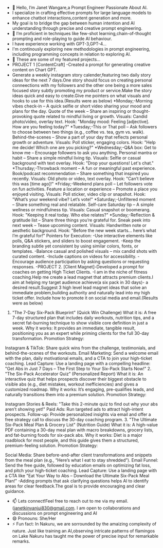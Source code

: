 - 👋 Hello, I’m Janet Wangare,a Prompt Engineer Passionate About AI.
- I specialize in crafting effective prompts for large language models to enhance chatbot interactions,content generation and more.
- My goal is to bridge the gap between human intention and AI understanding through precise and creative prompt engineering.
- 🌱 I’m proficient in techniques like few-shot learning,chain-of-thought prompting and role-playing to guide AI behaviour.
- I have experience working with GPT-3,GPT-4...
- I'm continously exploring new methodologies in prompt engineering, including programming concepts in relation to exploring AI.
- 💞️ These are some of my featured projects...
- PROJECT 1 [ContentCraft] -Created a prompt for generating creative content on Chart GPT.
- Generate a weekly instagram story calender,featuring two daily story ideas for the next 7 days.One story should focus on creating personal conneections with my followers 
  and the other one being a more sales focused story subtly promoting my product or service.Make the story ideas quick and easy to create.Give me pointers on what visuals and 
  hooks to use for this idea.(Results were as below)
*Monday;-Morning vibes check-in – A quick selfie or short video sharing your mood and plans for the day.	Quote of the week – Share an inspiring or thought-provoking quote related to mindful living or growth.	Visuals: Candid photo/video, overlay text. Hook: "Monday mood: Feeling [adjective]. How are you feeling today?"
*Tuesday;-This or That poll – Ask followers to choose between two things (e.g., coffee vs. tea, gym vs. walk).	Behind-the-scenes – Show a part of your day that reflects personal growth or adventure.	Visuals: Poll sticker, engaging colors. Hook: "Help me decide! Which one are you picking?"
*Wednesday;-Q&A box: Get to know me – Encourage followers to ask you anything.	Personal mantra or habit – Share a simple mindful living tip.	Visuals: Selfie or casual background with text overlay. Hook: "Drop your questions! Let's chat."
*Thursday;-Throwback moment – A fun or meaningful past experience.	Book/podcast recommendation – Share something that inspired you recently.	Visuals: Old photo or video, text overlay. Hook: "Can’t believe this was [time ago]!"
*Friday;-Weekend plans poll – Let followers vote on fun activities.	Feature a location or experience – Promote a place you enjoyed visiting.	Visuals: Poll sticker, video clip or snapshot. Hook: "What’s your weekend vibe? Let’s vote!"
*Saturday;-Unfiltered moment – Share something real and relatable.	Self-care Saturday tip – A simple wellness or mindfulness tip.	Visuals: Casual snapshot or boomerang. Hook: "Keeping it real today. Who else relates?"
*Sunday;-Reflection & gratitude list – Share three things you’re grateful for.	Sneak peek into next week – Tease upcoming content.	Visuals: Handwritten note or aesthetic background. Hook: "Before the new week starts… here’s what I’m grateful for!"
Pointers for Execution:
-Use interactive elements like polls, Q&A stickers, and sliders to boost engagement.
-Keep the branding subtle yet consistent by using similar colors, fonts, or templates.
-Balance casual and polished visuals – mix candid shots with curated content.
-Include captions on videos for accessibility.
-Encourage audience participation by asking questions or requesting responses.
-PROJECT 2. [Client Magnet]-Developed a prompt for coaches on getting High Ticket Clients.
-I am in the niche of fitness coaching.Help me create a lead magnet that attracts premium clients.I aim at helping my target audience achieve(a six pack in 30 days)- a desired result.Suggest 3 high level lead magnet ideas that solve an immediate problem,building authority and naturally lead into my high ticket offer. Include how to promote it on social media and email.(Results were as below)
1. "The 7-Day Six-Pack Blueprint" (Quick Win Challenge)
What it is: A free 7-day structured plan that includes daily workouts, nutrition tips, and a secret fat-burning technique to show visible core definition in just a week.
Why it works: It provides an immediate, tangible result, positioning you as an expert while priming clients for the full 30-day transformation.
Promotion Strategy:

Instagram & TikTok: Share quick wins from the challenge, testimonials, and behind-the-scenes of the workouts.
Email Marketing: Send a welcome email with the plan, daily motivational emails, and a CTA to join your high-ticket coaching.
Lead Capture: Use a landing page with a compelling headline: "Get Abs in Just 7 Days – The First Step to Your Six-Pack Starts Now!"
2. "The Six-Pack Accelerator Quiz" (Personalized Report)
What it is: An interactive quiz that helps prospects discover their biggest obstacle to visible abs (e.g., diet mistakes, workout inefficiencies) and gives a customized roadmap.
Why it works: It’s engaging, pre-qualifies leads, and naturally transitions them into a premium solution.
Promotion Strategy:

Instagram Stories & Reels: "Take this 2-minute quiz to find out why your abs aren’t showing yet!"
Paid Ads: Run targeted ads to attract high-intent prospects.
Follow-up: Provide personalized insights via email and offer a free strategy call to discuss the 30-day coaching program.
3. "The Ultimate Six-Pack Meal Plan & Grocery List" (Nutrition Guide)
What it is: A high-value PDF containing a 30-day meal plan with macro breakdowns, grocery lists, and fat-burning foods for six-pack abs.
Why it works: Diet is a major roadblock for most people, and this guide gives them a structured, premium-feeling solution.
Promotion Strategy:

Social Media: Share before-and-after client transformations and snippets from the meal plan (e.g., “Here’s what I eat to stay shredded”).
Email Funnel: Send the free guide, followed by education emails on optimizing fat loss, and pitch your high-ticket coaching.
Lead Capture: Use a landing page with a CTA like "Eat Your Way to Abs – Download the Ultimate Six-Pack Meal Plan!"
-Adding prompts that ask clarifying questions helps AI to identify areas for clear feedback.The goal is to provide encouraging and clear guidance.
  
- 📫 Lets connect!Feel free to reach out to me via my email.(janetkinyanjui830@gmail.com. I am open to collaborations and discussions on prompt engineering and AI
- 😄 Pronouns: She/Her
- ⚡ Fun fact: In Nakuru, we are sorrounded by the amaizing complexity of nature. Just like training an AI,observing intricate patterns of flamingos on Lake Nakuru has taught me the power of precise input for remarkable remarks.

<!---
JWangare/JWangare is a ✨ special ✨ repository because its `README.md` (this file) appears on your GitHub profile.
You can click the Preview link to take a look at your changes.
--->
